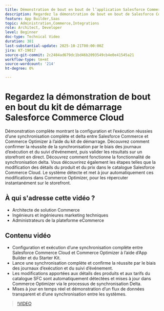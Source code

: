 ```yaml
---
title: Démonstration de bout en bout de l’application Salesforce Commerce Cloud Connector
description: Regardez la démonstration de bout en bout de Salesforce Commerce Cloud avec Adobe Commerce Optimizer.
feature: App Builder,Saas
topic: Administration,Commerce,Integrations
role: Architect, Developer
level: Beginner
doc-type: Technical Video
duration: 381
last-substantial-update: 2025-10-21T00:00:00Z
jira: KT-19017
source-git-commit: 2c2484ad679dc1bd46b2093549cb4e0e41545a21
workflow-type: tm+mt
source-wordcount: '214'
ht-degree: 0%

---
```



# Regardez la démonstration de bout en bout du kit de démarrage Salesforce Commerce Cloud

Démonstration complète montrant la configuration et l’exécution réussies d’une synchronisation complète et delta entre Salesforce Commerce et Commerce Optimizer à l’aide du kit de démarrage. Découvrez comment confirmer la réussite de la synchronisation par le biais des journaux d’exécution et du suivi d’événement, puis valider les résultats sur un storefront en direct. Découvrez comment fonctionne la fonctionnalité de synchronisation delta. Vous découvrirez également les étapes telles que la modification des détails du produit et du prix dans le catalogue Salesforce Commerce Cloud. Le système détecte et met à jour automatiquement ces modifications dans Commerce Optimizer, pour les répercuter instantanément sur le storefront.

## À qui s&#39;adresse cette vidéo ?

* Architecte de solution Commerce
* Ingénieurs et ingénieures marketing techniques
* Administrateurs de la plateforme eCommerce

## Contenu vidéo

* Configuration et exécution d’une synchronisation complète entre Salesforce Commerce Cloud et Commerce Optimizer à l’aide d’App Builder et du Starter Kit.
* Lance une synchronisation complète et confirme la réussite par le biais des journaux d’exécution et du suivi d’événement.
* Les modifications apportées aux détails des produits et aux tarifs du catalogue SFC sont automatiquement détectées et mises à jour dans Commerce Optimizer via le processus de synchronisation Delta.
* Mises à jour en temps réel et démonstration d’un flux de données transparent et d’une synchronisation entre les systèmes.

>[!VIDEO](https://video.tv.adobe.com/v/3476095?captions=fre_fr&learn=on)
